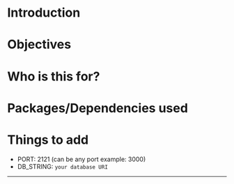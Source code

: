 # Introduction



# Objectives



# Who is this for? 



# Packages/Dependencies used 



# Things to add


  - PORT: 2121 (can be any port example: 3000) 
  - DB_STRING: `your database URI` 
 ---
 



